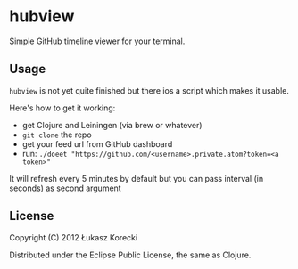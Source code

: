 # hubview

Simple GitHub timeline viewer for your terminal.

## Usage

`hubview` is not yet quite finished but there ios a script which makes it usable.

Here's how to get it working:

- get Clojure and Leiningen (via brew or whatever)
- `git clone` the repo
- get your feed url from GitHub dashboard
- run: `./doeet "https://github.com/<username>.private.atom?token=<a token>"`

It will refresh every 5 minutes  by default but you can pass interval (in seconds)
as second argument

## License

Copyright (C) 2012 Łukasz Korecki

Distributed under the Eclipse Public License, the same as Clojure.
